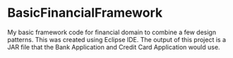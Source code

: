 BasicFinancialFramework
=======================

My basic framework code for financial domain to combine a few design patterns. This was created using Eclipse IDE. The output of this project is a JAR file that the Bank Application and Credit Card Application would use.
